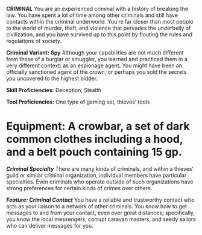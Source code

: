 __**CRIMINAL**__
You are an experienced criminal with a history of breaking the law. You have spent a lot of time among other criminals and still have contacts within the criminal underworld. You’re far closer than most people to the world of murder, theft, and violence that pervades the underbelly of civilization, and you have survived up to this point by flouting the rules and regulations of society.
 
**Criminal Variant: Spy**
Although your capabilities are not much different from those of a burglar or smuggler, you learned and practiced them in a very different context: as an espionage agent. You might have been an officially sanctioned agent of the crown, or perhaps you sold the secrets you uncovered to the highest bidder.

**Skill Proficiencies:** Deception, Stealth 

**Tool Proficiencies:** One type of gaming set, thieves’ tools

**Equipment:** A crowbar, a set of dark common clothes including a hood, and a belt pouch containing 15 gp.
===
***Criminal Specialty***
There are many kinds of criminals, and within a thieves’ guild or similar criminal organization, individual members have particular specialties. Even criminals who operate outside of such organizations have strong preferences for certain kinds of crimes over others.

***Feature: Criminal Contact***
You have a reliable and trustworthy contact who acts as your liaison to a network of other criminals. You know how to get messages to and from your contact, even over great distances; specifically, you know the local messengers, corrupt caravan masters, and seedy sailors who can deliver messages for you.
